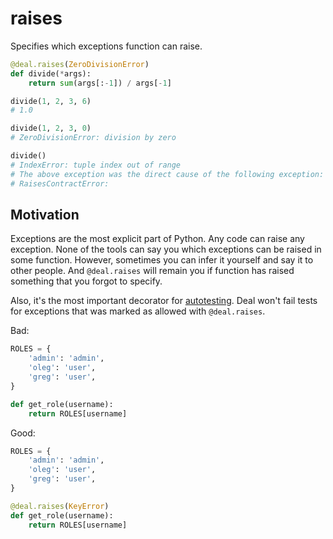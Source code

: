 # raises

Specifies which exceptions function can raise.


```python
@deal.raises(ZeroDivisionError)
def divide(*args):
    return sum(args[:-1]) / args[-1]

divide(1, 2, 3, 6)
# 1.0

divide(1, 2, 3, 0)
# ZeroDivisionError: division by zero

divide()
# IndexError: tuple index out of range
# The above exception was the direct cause of the following exception:
# RaisesContractError:
```

## Motivation

Exceptions are the most explicit part of Python. Any code can raise any exception. None of the tools can say you which exceptions can be raised in some function. However, sometimes you can infer it yourself and say it to other people. And `@deal.raises` will remain you if function has raised something that you forgot to specify.

Also, it's the most important decorator for [autotesting](../testing.html). Deal won't fail tests for exceptions that was marked as allowed with `@deal.raises`.

Bad:

```python
ROLES = {
    'admin': 'admin',
    'oleg': 'user',
    'greg': 'user',
}

def get_role(username):
    return ROLES[username]
```

Good:

```python
ROLES = {
    'admin': 'admin',
    'oleg': 'user',
    'greg': 'user',
}

@deal.raises(KeyError)
def get_role(username):
    return ROLES[username]
```
